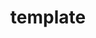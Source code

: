 ---
pubDate: 2022-04-05
updatedDate: 2022-04-05
title: "template"
description: "A template"
featured: false
draft: true
tags: ["learning note"]
---